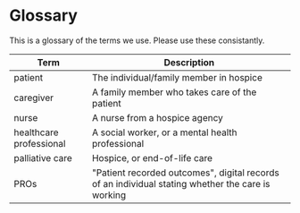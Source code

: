 # Glossary

This is a glossary of the terms we use. Please use these consistantly.

|Term|Description|
|---|---|
|patient|The individual/family member in hospice|
|caregiver|A family member who takes care of the patient|
|nurse|A nurse from a hospice agency|
|healthcare professional|A social worker, or a mental health professional|
|palliative care|Hospice, or end-of-life care|
|PROs|"Patient recorded outcomes", digital records of an individual stating whether the care is working|

